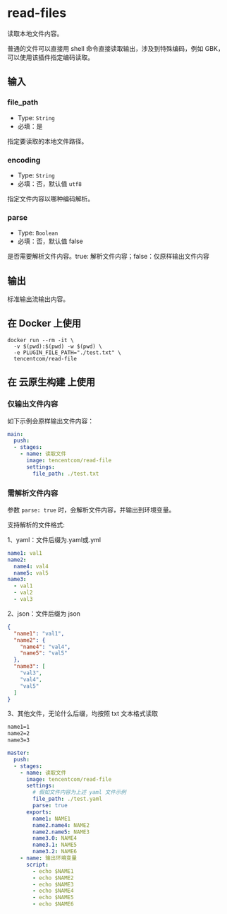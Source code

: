 # read-files

读取本地文件内容。

普通的文件可以直接用 shell 命令直接读取输出，涉及到特殊编码，例如 GBK，可以使用该插件指定编码读取。

## 输入

### file_path

- Type: `String`
- 必填：是

指定要读取的本地文件路径。

### encoding

- Type: `String`
- 必填：否，默认值 `utf8`

指定文件内容以哪种编码解析。

### parse

- Type: `Boolean`
- 必填：否，默认值 false

是否需要解析文件内容。true: 解析文件内容；false：仅原样输出文件内容

## 输出

标准输出流输出内容。

## 在 Docker 上使用

```shell
docker run --rm -it \
  -v $(pwd):$(pwd) -w $(pwd) \
  -e PLUGIN_FILE_PATH="./test.txt" \
  tencentcom/read-file
```

## 在 云原生构建 上使用

### 仅输出文件内容

如下示例会原样输出文件内容：

```yaml
main:
  push:
  - stages:
    - name: 读取文件
      image: tencentcom/read-file
      settings:
        file_path: ./test.txt
```

### 需解析文件内容

参数 `parse: true` 时，会解析文件内容，并输出到环境变量。

支持解析的文件格式:

1、yaml：文件后缀为.yaml或.yml

```yaml
name1: val1
name2: 
  name4: val4
  name5: val5
name3:
  - val1
  - val2
  - val3
```

2、json：文件后缀为 json

```json
{
  "name1": "val1",
  "name2": {
    "name4": "val4",
    "name5": "val5"
  },
  "name3": [
    "val3",
    "val4",
    "val5"
  ]
}
```

3、其他文件，无论什么后缀，均按照 txt 文本格式读取

```txt
name1=1
name2=2
name3=3
```

```yaml
master:
  push:
  - stages:
    - name: 读取文件
      image: tencentcom/read-file
      settings:
        # 假如文件内容为上述 yaml 文件示例
        file_path: ./test.yaml
        parse: true
      exports:
        name1: NAME1
        name2.name4: NAME2
        name2.name5: NAME3
        name3.0: NAME4
        name3.1: NAME5
        name3.2: NAME6
    - name: 输出环境变量
      script:
        - echo $NAME1
        - echo $NAME2
        - echo $NAME3
        - echo $NAME4
        - echo $NAME5
        - echo $NAME6
```

